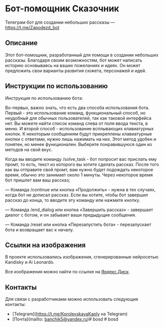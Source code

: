 # Бот-помощник Сказочник

Телеграм бот для создании небольших рассказы — https://t.me/Zapodezd_bot


## Описание

Этот бот-помощник, разработанный для помощи в создании небольших рассказы. Благодаря своим возможностям, бот может написать историю основываясь на ваших пожеланиях и идеях. Он может предложить свои варианты развития сюжета, персонажей и идей.

## Инструкции по использованию
Инструкция по использованию бота:

Во-первых, важно знать, что есть два способа использования бота. Первый - это использование команд, функциональный способ, но неудобный для обычных пользователей, так как таковой интерфейса нет. Вы можете найти список команд слева от поля ввода текста, в меню. И второй способ - использование всплывающих клавиатурных кнопок. К некоторым сообщениям будут прикреплены клавиатурные кнопки с ответами, нужно лишь нажимать на них. Этот метод удобен и понятен, но менее функционален. Выберите понравившуюся один из методов на свой вкус.

 Когда вы вводите команду /solve_task - бот попросит вас прислать ему промт, то есть, текст из которого вы хотите сделать рассказ. После того как вы отправите свой промт, вам нужно будет подождать некоторое время, обычно это занимает около 1 минуты. Через некоторое время бот пришлет вам ваш рассказ;

— Команда /continue или кнопка «Продолжить» - нужна в тех случаях, когда бот не дописал рассказ. Если вы хотите, чтобы бот завершил рассказ до конца, то вводите эту команду или нажмите кнопку.

— Команда /end_dialog или кнопка «Завершить рассказ» - завершает диалог с ботом, и он забывает ваши предыдущие сообщения.

— Команда /reset или кнопка «Перезапустить бота» - перезапускает бота и возвращает вас к началу.

## Ссылки на изображения
В проекте использовались изображения, сгенерированные нейросетью Kandisky и Ai Leonardo.

Все изображения можно найти по ссылке на [Яндекс.Диск](https://disk.yandex.ru/d/L6pVcilYkzo2mw).

## Контакты
Для связи с разработчиками можно использовать следующие контакты:

- [Telegram](https://t.me/KorolevskayaKaply на Telegram)
- [Почта](mailto: banchik5@yandex.ru)#   b o s d 
 
 # bosd
